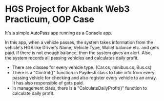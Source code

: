 # HGS Project for Akbank Web3 Practicum, OOP Case

It's a simple AutoPass app running as a Console app.

In this app, when a vehicle passes, the system takes information from the vehicle's HGS like Driver's Name, Vehicle Type, Wallet balance etc. and gets paid. If there is not enough balance, then the system gives an alert. Also, the system records all passing vehicles and calculates daily profit.

- There are classes for every vehicle type. (Car.cs, minibus.cs, Bus.cs)
- There is a "Control()" function in Paydesk class to take info from every passing vehicle for checking and also register every vehicle to an array. It has also responsible of gets paid. 
- In management class, there is a "CalculateDailyProfit()" function to calculate daily profit.
